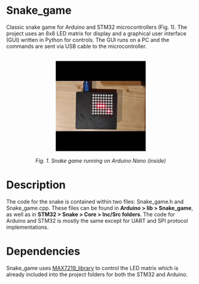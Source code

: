 # Snake_game
Classic snake game for Arduino and STM32 microcontrollers (Fig. 1). The project uses an 8x8 LED matrix for display and a graphical user interface (GUI) written in Python for controls. The GUI runs on a PC and the commands are sent via USB cable to the microcontroller.
<br></br>
<p align="center">
  <img src="https://github.com/dariusur/Snake_game/blob/main/Snake_game.gif">
</p>
<p align="center">
  <i>Fig. 1. Snake game running on Arduino Nano (inside)</i>
</p>

# Description
The code for the snake is contained within two files: Snake_game.h and Snake_game.cpp. These files can be found in **Arduino > lib > Snake_game**, as well as in **STM32 > Snake > Core > Inc/Src folders**. The code for Arduino and STM32 is mostly the same except for UART and SPI protocol implementations.

# Dependencies
Snake_game uses [MAX7219_library](https://github.com/dariusur/MAX7219_library) to control the LED matrix which is already included into the project folders for both the STM32 and Arduino.

